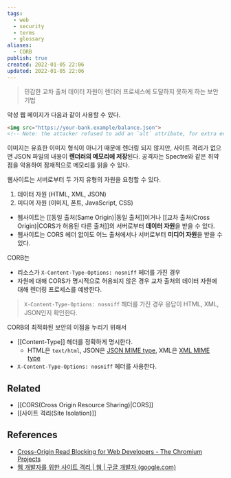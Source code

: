 ```yaml
---
tags:
  - web
  - security
  - terms
  - glossary
aliases:
  - CORB
publish: true
created: 2022-01-05 22:06
updated: 2022-01-05 22:06
---
```


> 민감한 교차 출처 데이터 자원이 렌더러 프로세스에 도달하지 못하게 하는 보안 기법

악성 웹 페이지가 다음과 같이 사용할 수 있다.

```html
<img src="https://your-bank.example/balance.json">
<!-- Note: the attacker refused to add an `alt` attribute, for extra evil points. -->
```

이미지는 유효한 이미지 형식이 아니기 때문에 렌더링 되지 않지만, 사이트 격리가 없으면 JSON 파일의 내용이 **렌더러의 메모리에 저장**된다. 공격자는 Spectre와 같은 취약점을 악용하여 잠재적으로 메모리를 읽을 수 있다.

웹사이트는 서버로부터 두 가지 유형의 자원을 요청할 수 있다.

1. 데이터 자원 (HTML, XML, JSON)
2. 미디어 자원 (이미지, 폰트, JavaScript, CSS)

- 웹사이트는 [[동일 출처(Same Origin)|동일 출처]]이거나 [[교차 출처(Cross Origin)|CORS가 허용된 다른 출처]]의 서버로부터 **데이터 자원**을 받을 수 있다.
- 웹사이트는 CORS 헤더 없이도 어느 출처에서나 서버로부터 **미디어 자원**을 받을 수 있다.

CORB는 
- 리소스가 `X-Content-Type-Options: nosniff` 헤더를 가진 경우
- 자원에 대해 CORS가 명시적으로 허용되지 않은 경우
교차 출처의 데이터 자원에 대해 렌더링 프로세스를 예방한다.

> `X-Content-Type-Options: nosniff` 헤더를 가진 경우 응답이 HTML, XML, JSON인지 확인한다.

CORB의 최적화된 보안의 이점을 누리기 위해서

- [[Content-Type]] 헤더를 정확하게 명시한다.
	- HTML은 `text/html`, JSON은 [JSON MIME type](https://mimesniff.spec.whatwg.org/#json-mime-type), XML은 [XML MIME type](https://mimesniff.spec.whatwg.org/#xml-mime-type)
- `X-Content-Type-Options: nosniff` 헤더를 사용한다.

## Related

- [[CORS(Cross Origin Resource Sharing)|CORS]]
- [[사이트 격리(Site Isolation)]]

## References

- [Cross-Origin Read Blocking for Web Developers - The Chromium Projects](https://www.chromium.org/Home/chromium-security/corb-for-developers)
- [웹 개발자를 위한 사이트 격리 | 웹 | 구글 개발자 (google.com)](https://developers.google.com/web/updates/2018/07/site-isolation?hl=ko)